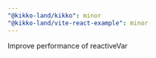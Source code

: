 ```yaml
---
"@kikko-land/kikko": minor
"@kikko-land/vite-react-example": minor
---
```


Improve performance of reactiveVar
